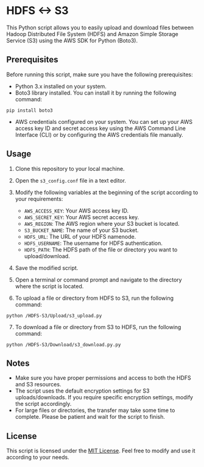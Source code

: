 # HDFS <-> S3
This Python script allows you to easily upload and download files between Hadoop Distributed File System (HDFS) and Amazon Simple Storage Service (S3) using the AWS SDK for Python (Boto3).

## Prerequisites
Before running this script, make sure you have the following prerequisites:

- Python 3.x installed on your system.
- Boto3 library installed. You can install it by running the following command:
```
pip install boto3
```
- AWS credentials configured on your system. You can set up your AWS access key ID and secret access key using the AWS Command Line Interface (CLI) or by configuring the AWS credentials file manually.
## Usage

1. Clone this repository to your local machine.
    
2. Open the `s3_config.conf` file in a text editor.
    
3. Modify the following variables at the beginning of the script according to your requirements:
    
    - `AWS_ACCESS_KEY`: Your AWS access key ID.
    - `AWS_SECRET_KEY`: Your AWS secret access key.
    - `AWS_REGION`: The AWS region where your S3 bucket is located.
    - `S3_BUCKET_NAME`: The name of your S3 bucket.
    - `HDFS_URL`: The URL of your HDFS namenode.
    - `HDFS_USERNAME`: The username for HDFS authentication.
    - `HDFS_PATH`: The HDFS path of the file or directory you want to upload/download.
4. Save the modified script.
    
5. Open a terminal or command prompt and navigate to the directory where the script is located.
    
6. To upload a file or directory from HDFS to S3, run the following command:
```
python /HDFS-S3/Upload/s3_upload.py
```
7. To download a file or directory from S3 to HDFS, run the following command:
```
python /HDFS-S3/Download/s3_download.py.py
```
## Notes

- Make sure you have proper permissions and access to both the HDFS and S3 resources.
- The script uses the default encryption settings for S3 uploads/downloads. If you require specific encryption settings, modify the script accordingly.
- For large files or directories, the transfer may take some time to complete. Please be patient and wait for the script to finish.
## License

This script is licensed under the [MIT License](https://chat.openai.com/LICENSE). Feel free to modify and use it according to your needs.
